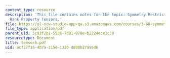 ```yaml
---
content_type: resource
description: 'This file contains notes for the topic: Symmetry Restrictions for 4th
  Rank Property Tensors.'
file: https://ol-ocw-studio-app-qa.s3.amazonaws.com/courses/3-60-symmetry-structure-and-tensor-properties-of-materials-fall-2005/acf27f164b7a315e1320d808b27a96d6_tensor6.pdf
file_type: application/pdf
parent_uid: 5c93f2b1-5536-7d91-878e-b2224ece1c30
resourcetype: Document
title: tensor6.pdf
uid: acf27f16-4b7a-315e-1320-d808b27a96d6
---
```

